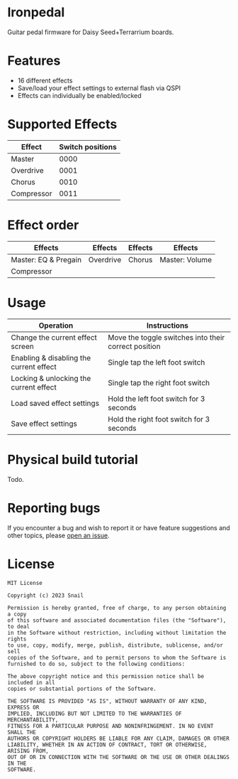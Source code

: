 # Ironpedal
Guitar pedal firmware for Daisy Seed+Terrarrium boards.

# Features
- 16 different effects
- Save/load your effect settings to external flash via QSPI
- Effects can individually be enabled/locked

# Supported Effects
| Effect     | Switch positions |
| ---------- | ---------------- |
| Master     | 0000             |
| Overdrive  | 0001             |
| Chorus     | 0010             |
| Compressor | 0011             |

# Effect order
| Effects              | Effects   | Effects | Effects        |
| -------------------- | --------- | ------- | -------------- |
| Master: EQ & Pregain | Overdrive | Chorus  | Master: Volume |
| Compressor           |           |         |                |

# Usage
| Operation                               | Instructions                                         |
| --------------------------------------- | ---------------------------------------------------- |
| Change the current effect screen        | Move the toggle switches into their correct position |
| Enabling & disabling the current effect | Single tap the left foot switch                      |
| Locking & unlocking the current effect  | Single tap the right foot switch                     |
| Load saved effect settings              | Hold the left foot switch for 3 seconds              |
| Save effect settings                    | Hold the right foot switch for 3 seconds             |

# Physical build tutorial
Todo.

# Reporting bugs
If you encounter a bug and wish to report it or have feature suggestions and other topics, please [open an issue](https://github.com/snail23/ironpedal/issues).

# License
```
MIT License

Copyright (c) 2023 Snail

Permission is hereby granted, free of charge, to any person obtaining a copy
of this software and associated documentation files (the "Software"), to deal
in the Software without restriction, including without limitation the rights
to use, copy, modify, merge, publish, distribute, sublicense, and/or sell
copies of the Software, and to permit persons to whom the Software is
furnished to do so, subject to the following conditions:

The above copyright notice and this permission notice shall be included in all
copies or substantial portions of the Software.

THE SOFTWARE IS PROVIDED "AS IS", WITHOUT WARRANTY OF ANY KIND, EXPRESS OR
IMPLIED, INCLUDING BUT NOT LIMITED TO THE WARRANTIES OF MERCHANTABILITY,
FITNESS FOR A PARTICULAR PURPOSE AND NONINFRINGEMENT. IN NO EVENT SHALL THE
AUTHORS OR COPYRIGHT HOLDERS BE LIABLE FOR ANY CLAIM, DAMAGES OR OTHER
LIABILITY, WHETHER IN AN ACTION OF CONTRACT, TORT OR OTHERWISE, ARISING FROM,
OUT OF OR IN CONNECTION WITH THE SOFTWARE OR THE USE OR OTHER DEALINGS IN THE
SOFTWARE.
```
